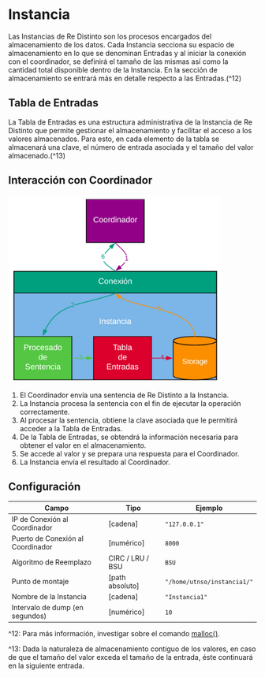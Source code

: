 # Instancia

Las Instancias de Re Distinto son los procesos encargados del almacenamiento de los datos. Cada Instancia secciona su espacio de almacenamiento en lo que se denominan Entradas y al iniciar la conexión con el coordinador, se definirá el tamaño de las mismas así como la cantidad total disponible dentro de la Instancia. En la sección de almacenamiento se entrará más en detalle respecto a las Entradas.\(^12\)

## Tabla de Entradas

La Tabla de Entradas es una estructura administrativa de la Instancia de Re Distinto que permite gestionar el almacenamiento y facilitar el acceso a los valores almacenados. Para esto, en cada elemento de la tabla se almacenará una clave, el número de entrada asociada y el tamaño del valor almacenado.\(^13\)

## Interacción con Coordinador

![Interacci&#xF3;n con el Coordinador](.gitbook/assets/interaccion-coordinador-instancia.png)

1. El Coordinador envía una sentencia de Re Distinto a la Instancia.
2. La Instancia procesa la sentencia con el fin de ejecutar la operación correctamente.
3. Al procesar la sentencia, obtiene la clave asociada que le permitirá acceder a la Tabla de Entradas.
4. De la Tabla de Entradas, se obtendrá la información necesaria para obtener el valor en el almacenamiento.
5. Se accede al valor y se prepara una respuesta para el Coordinador.
6. La Instancia envía el resultado al Coordinador.

## Configuración

| Campo | Tipo | Ejemplo |
| --- | --- | --- |
| IP de Conexión al Coordinador | \[cadena\] | `"127.0.0.1"` |
| Puerto de Conexión al Coordinador | \[numérico\] | `8000` |
| Algoritmo de Reemplazo | CIRC / LRU / BSU | `BSU` |
| Punto de montaje | \[path absoluto\] | `"/home/utnso/instancia1/"` |
| Nombre de la Instancia | \[cadena\] | `"Instancia1"` |
| Intervalo de dump \(en segundos\) | \[numérico\] | `10` |

^12: Para más información, investigar sobre el comando [malloc\(\)](https://linux.die.net/man/3/malloc).

^13: Dada la naturaleza de almacenamiento contiguo de los valores, en caso de que el tamaño del valor exceda el tamaño de la entrada, éste continuará en la siguiente entrada.

